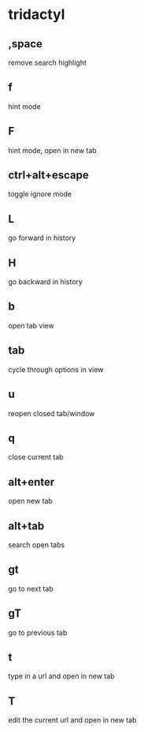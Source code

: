# tridactyl

## ,space
remove search highlight

## f
hint mode

## F
hint mode, open in new tab

## ctrl+alt+escape
toggle ignore mode

## L
go forward in history

## H
go backward in history

## b
open tab view

## tab
cycle through options in view

## u
reopen closed tab/window

## q
close current tab

## alt+enter
open new tab

## alt+tab
search open tabs

## gt
go to next tab

## gT
go to previous tab

## t
type in a url and open in new tab

## T
edit the current url and open in new tab
